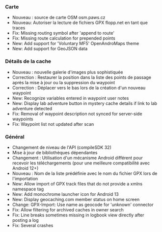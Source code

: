 ### Carte
- Nouveau : source de carte OSM osm.paws.cz
- Nouveau: Autoriser la lecture de fichiers GPX flopp.net en tant que traces
- Fix: Missing routing symbol after 'append to route'
- Fix: Missing route calculation for prepended points
- New: Add support for 'Voluntary MF5' OpenAndroMaps theme
- New: Add support for GeoJSON data

### Détails de la cache
- Nouveau : nouvelle galerie d'images plus sophistiquée
- Correction : Restaurer la position dans la liste des points de passage après la mise à jour ou la suppression du waypoint
- Correction : Déplacer vers le bas lors de la création d'un nouveau waypoint
- New: Recognize variables entered in waypoint user notes
- New: Display lab adventure button in mystery cache details if link to lab adventure detected
- Fix: Removal of waypoint description not synced for server-side waypoints
- Fix: Waypoint list not updated after scan

### Général
- Changement de niveau de l'API (compileSDK 32)
- Mise à jour de bibliothèques dépendantes
- Changement : Utilisation d'un mécanisme Android différent pour recevoir les téléchargements (pour une meilleure compatibilité avec Android 12+)
- Nouveau : Nom de la liste prédéfinie avec le nom du fichier GPX lors de l'importation
- New: Allow import of GPX track files that do not provide a xmlns namespace tag
- New: Add monochrome launcher icon for Android 13
- New: Display geocaching.com member status on home screen
- Change: GPX-Import: Use name as geocode for 'unknown' connector
- Fix: Allow filtering for archived caches in owner search
- Fix: Line breaks sometimes missing in logbook view directly after posting a log
- Fix: Several crashes
